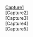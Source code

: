 [Capture1](https://github.com/user-attachments/assets/190b5c9b-63d1-4e9a-9680-835f19da16f5)  
[Capture2]  
[Capture3]     
[Capture4]    
[Capture5]   
